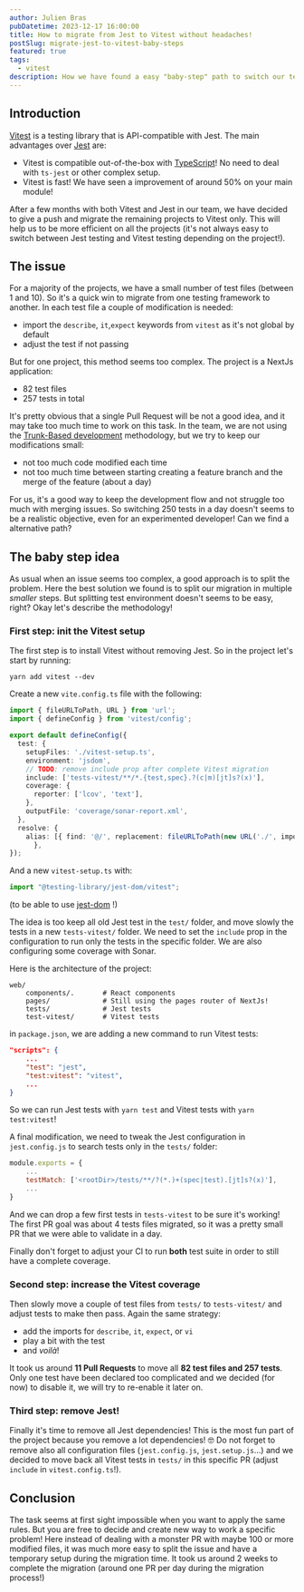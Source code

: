 ```yaml
---
author: Julien Bras
pubDatetime: 2023-12-17 16:00:00
title: How to migrate from Jest to Vitest without headaches!
postSlug: migrate-jest-to-vitest-baby-steps
featured: true
tags:
  - vitest
description: How we have found a easy "baby-step" path to switch our tests from Jest to the Vitest framework on a 250+ tests project.
---
```


## Introduction

[Vitest](https://vitest.dev) is a testing library that is API-compatible with Jest. The main advantages over [Jest](https://jestjs.io) are:

- Vitest is compatible out-of-the-box with [TypeScript](https://www.typescriptlang.org)! No need to deal with `ts-jest` or other complex setup.
- Vitest is fast! We have seen a improvement of around 50% on your main module!

After a few months with both Vitest and Jest in our team, we have decided to give a push and migrate the remaining projects to Vitest only. This will help us to be more efficient on all the projects (it's not always easy to switch between Jest testing and Vitest testing depending on the project!).

## The issue

For a majority of the projects, we have a small number of test files (between 1 and 10). So it's a quick win to migrate from one testing framework to another. In each test file a couple of modification is needed:

- import the `describe`, `it`,`expect` keywords from `vitest` as it's not global by default
- adjust the test if not passing

But for one project, this method seems too complex. The project is a NextJs application:

- 82 test files
- 257 tests in total

It's pretty obvious that a single Pull Request will be not a good idea, and it may take too much time to work on this task. In the team, we are not using the [Trunk-Based development](https://trunkbaseddevelopment.com) methodology, but we try to keep our modifications small:

- not too much code modified each time
- not too much time between starting creating a feature branch and the merge of the feature (about a day)

For us, it's a good way to keep the development flow and not struggle too much with merging issues. So switching 250 tests in a day doesn't seems to be a realistic objective, even for an experimented developer! Can we find a alternative path?

## The baby step idea

As usual when an issue seems too complex, a good approach is to split the problem. Here the best solution we found is to split our migration in multiple _smaller_ steps. But splitting test environment doesn't seems to be easy, right? Okay let's describe the methodology!

### First step: init the Vitest setup

The first step is to install Vitest without removing Jest. So in the project let's start by running:

```
yarn add vitest --dev
```

Create a new `vite.config.ts` file with the following:

```typescript
import { fileURLToPath, URL } from 'url';
import { defineConfig } from 'vitest/config';

export default defineConfig({
  test: {
    setupFiles: './vitest-setup.ts',
    environment: 'jsdom',
    // TODO: remove include prop after complete Vitest migration
    include: ['tests-vitest/**/*.{test,spec}.?(c|m)[jt]s?(x)'],
    coverage: {
      reporter: ['lcov', 'text'],
    },
    outputFile: 'coverage/sonar-report.xml',
  },
  resolve: {
    alias: [{ find: '@/', replacement: fileURLToPath(new URL('./', import.meta.url))
      },
});
```

And a new `vitest-setup.ts` with:

```typescript
import "@testing-library/jest-dom/vitest";
```

(to be able to use [jest-dom](https://github.com/testing-library/jest-dom) !)

The idea is too keep all old Jest test in the `test/` folder, and move slowly the tests in a new `tests-vitest/` folder. We need to set the `include` prop in the configuration to run only the tests in the specific folder. We are also configuring some coverage with Sonar.

Here is the architecture of the project:

```
web/
	components/.       # React components
	pages/             # Still using the pages router of NextJs!
	tests/             # Jest tests
	test-vitest/       # Vitest tests
```

in `package.json`, we are adding a new command to run Vitest tests:

```json
"scripts": {
	...
	"test": "jest",
    "test:vitest": "vitest",
    ...
}
```

So we can run Jest tests with `yarn test` and Vitest tests with `yarn test:vitest`!

A final modification, we need to tweak the Jest configuration in `jest.config.js` to search tests only in the `tests/` folder:

```javascript
module.exports = {
	...
	testMatch: ['<rootDir>/tests/**/?(*.)+(spec|test).[jt]s?(x)'],
	...
}
```

And we can drop a few first tests in `tests-vitest` to be sure it's working! The first PR goal was about 4 tests files migrated, so it was a pretty small PR that we were able to validate in a day.

Finally don't forget to adjust your CI to run **both** test suite in order to still have a complete coverage.

### Second step: increase the Vitest coverage

Then slowly move a couple of test files from `tests/` to `tests-vitest/` and adjust tests to make then pass. Again the same strategy:

- add the imports for `describe`, `it`, `expect`, or `vi`
- play a bit with the test
- and _voilà_!

It took us around **11 Pull Requests** to move all **82 test files and 257 tests**. Only one test have been declared too complicated and we decided (for now) to disable it, we will try to re-enable it later on.

### Third step: remove Jest!

Finally it's time to remove all Jest dependencies! This is the most fun part of the project because you remove a lot dependencies! 🤓 Do not forget to remove also all configuration files (`jest.config.js`, `jest.setup.js`...) and we decided to move back all Vitest tests in `tests/` in this specific PR (adjust `include` in `vitest.config.ts`!).

## Conclusion

The task seems at first sight impossible when you want to apply the same rules. But you are free to decide and create new way to work a specific problem! Here instead of dealing with a monster PR with maybe 100 or more modified files, it was much more easy to split the issue and have a temporary setup during the migration time. It took us around 2 weeks to complete the migration (around one PR per day during the migration process!)
